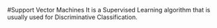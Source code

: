 #Support Vector Machines
It is a Supervised Learning algorithm that is usually used for Discriminative Classification.
